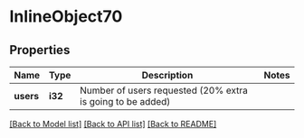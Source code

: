 # InlineObject70

## Properties

Name | Type | Description | Notes
------------ | ------------- | ------------- | -------------
**users** | **i32** | Number of users requested (20% extra is going to be added) | 

[[Back to Model list]](../README.md#documentation-for-models) [[Back to API list]](../README.md#documentation-for-api-endpoints) [[Back to README]](../README.md)


